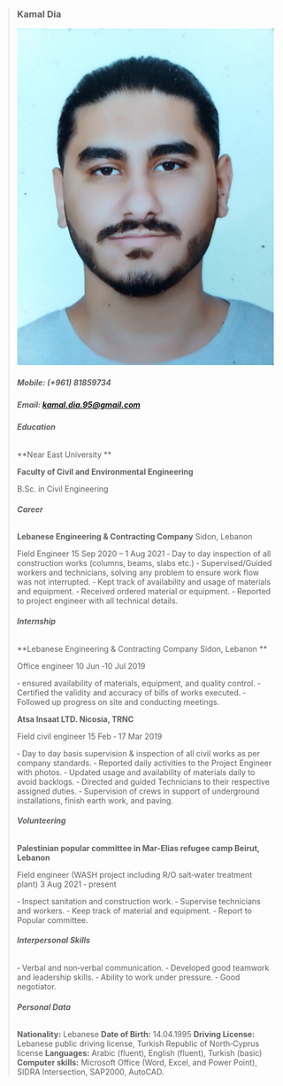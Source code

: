 
> ### Kamal Dia 
>![profile image](kamal.jpeg)
>
> ##### **Mobile**: (+961) 81859734
> ##### **Email**: kamal.dia.95@gmail.com
>
>
> ###### **Education**
>
>
> **Near East University **
>
> **Faculty of Civil and Environmental Engineering**
>
> B.Sc. in Civil Engineering
>
>
> ###### **Career**
>
>
> **Lebanese Engineering & Contracting Company**        Sidon, Lebanon
>
> Field Engineer                                      15 Sep 2020 – 1 Aug 2021 
> ‐ Day to day inspection of all construction works (columns, beams, slabs etc.) 
> ‐  Supervised/Guided workers and technicians, solving any problem to ensure work flow was not interrupted. 
> ‐ Kept track of availability and usage of materials and equipment. 
> ‐ Received ordered material or equipment. 
> ‐ Reported to project engineer with all technical details. 
>
> ###### **Internship**
>
>
> **Lebanese Engineering & Contracting Company           Sidon, Lebanon **
>
> Office engineer                                       10 Jun ‐10 Jul 2019
>
> ‐ ensured availability of materials, equipment, and quality control. 
> ‐ Certified the validity and accuracy of bills of works executed.
> ‐ Followed up progress on site and conducting meetings.
>
>
> **Atsa Insaat LTD.                                     Nicosia, TRNC**
>
>
> Field civil engineer                                 15 Feb ‐ 17 Mar 2019 
>
> ‐ Day to day basis supervision & inspection of all civil works as per company standards. 
> ‐ Reported daily activities to the Project Engineer with photos.
> ‐ Updated usage and availability of materials daily to avoid backlogs. 
> ‐ Directed and guided Technicians to their respective assigned duties. 
> ‐ Supervision of crews in support of underground installations, finish earth work, and paving.
>
>
> ###### **Volunteering**
>
> **Palestinian popular committee in Mar‐Elias refugee camp         Beirut, Lebanon**
>
> Field engineer (WASH project including R/O salt‐water treatment plant)    3 Aug 2021 ‐ present 
>
> ‐  Inspect sanitation and construction work. 
> ‐  Supervise technicians and workers. 
> ‐  Keep track of material and equipment. 
> ‐ Report to Popular committee. 
>
>
> ###### **Interpersonal Skills**
>
> ‐ Verbal and non‐verbal communication. 
> ‐ Developed good teamwork and leadership skills. 
> ‐ Ability to work under pressure. 
> ‐ Good negotiator. 
>
>
> ###### **Personal Data**
>
> **Nationality:** Lebanese 
> **Date of Birth:** 14.04.1995 
> **Driving License:** Lebanese public driving license, Turkish Republic of North‐Cyprus license
> **Languages:** Arabic (fluent), English (fluent), Turkish (basic)
> **Computer skills:** Microsoft Office (Word, Excel, and Power Point), SIDRA Intersection, 
SAP2000, AutoCAD. 
